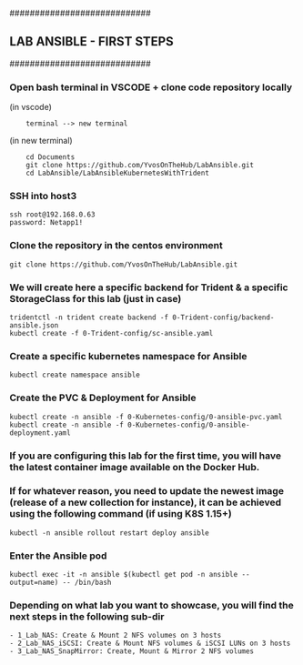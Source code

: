 ############################
## LAB ANSIBLE - FIRST STEPS
############################

### Open bash terminal in VSCODE + clone code repository locally
(in vscode)
```
    terminal --> new terminal 
```

(in new terminal)
```
    cd Documents
    git clone https://github.com/YvosOnTheHub/LabAnsible.git 
    cd LabAnsible/LabAnsibleKubernetesWithTrident
```

### SSH into host3
    ssh root@192.168.0.63
    password: Netapp1!

### Clone the repository in the centos environment
    git clone https://github.com/YvosOnTheHub/LabAnsible.git

### We will create here a specific backend for Trident & a specific StorageClass for this lab (just in case)
    tridentctl -n trident create backend -f 0-Trident-config/backend-ansible.json
    kubectl create -f 0-Trident-config/sc-ansible.yaml

### Create a specific kubernetes namespace for Ansible
    kubectl create namespace ansible

### Create the PVC & Deployment for Ansible
    kubectl create -n ansible -f 0-Kubernetes-config/0-ansible-pvc.yaml
    kubectl create -n ansible -f 0-Kubernetes-config/0-ansible-deployment.yaml

### If you are configuring this lab for the first time, you will have the latest container image available on the Docker Hub.
### If for whatever reason, you need to update the newest image (release of a new collection for instance), it can be achieved using the following command (if using K8S 1.15+)
    kubectl -n ansible rollout restart deploy ansible

### Enter the Ansible pod
    kubectl exec -it -n ansible $(kubectl get pod -n ansible --output=name) -- /bin/bash

### Depending on what lab you want to showcase, you will find the next steps in the following sub-dir
    - 1_Lab_NAS: Create & Mount 2 NFS volumes on 3 hosts
    - 2_Lab_NAS_iSCSI: Create & Mount NFS volumes & iSCSI LUNs on 3 hosts
    - 3_Lab_NAS_SnapMirror: Create, Mount & Mirror 2 NFS volumes